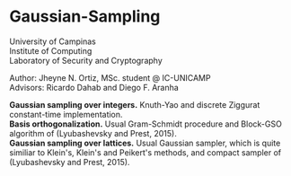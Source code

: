 # Gaussian-Sampling
<p> 
University of Campinas <br>
Institute of Computing <br>
Laboratory of Security and Cryptography<br>
</p>

<p>
Author: Jheyne N. Ortiz, MSc. student @ IC-UNICAMP<br/>
Advisors: Ricardo Dahab and Diego F. Aranha <br/>
</p>

<p>
<b>Gaussian sampling over integers.</b> Knuth-Yao and discrete Ziggurat constant-time implementation.</br>
<b>Basis orthogonalization.</b> Usual Gram-Schmidt procedure and Block-GSO algorithm of (Lyubashevsky and Prest, 2015).</br>
<b>Gaussian sampling over lattices.</b> Usual Gaussian sampler, which is quite similiar to Klein's, Klein's and Peikert's methods, and compact sampler of (Lyubashevsky and Prest, 2015). </br>
</p>
